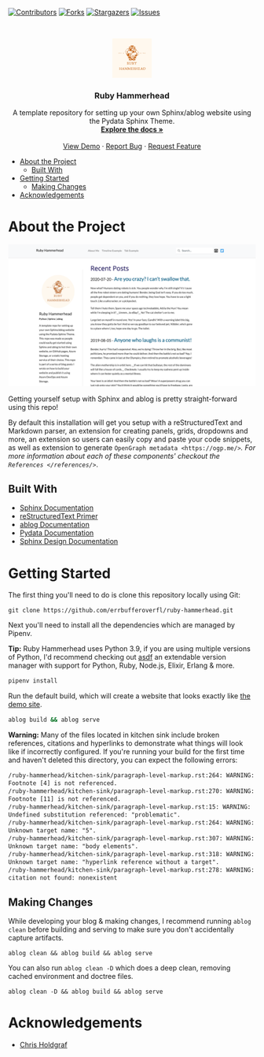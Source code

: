 <!-- PROJECT SHIELDS -->
[![Contributors][contributors-shield]][contributors-url]
[![Forks][forks-shield]][forks-url]
[![Stargazers][stars-shield]][stars-url]
[![Issues][issues-shield]][issues-url]

<!-- PROJECT LOGO -->
<br />
<p align="center">
  <a href="https://github.com/errbufferoverfl/ruby-hammerhead">
    <img src="images/logo.png" alt="Logo" width="80" height="80">
  </a>
  <h3 align="center">Ruby Hammerhead</h3>
<p align="center">
A template repository for setting up your own Sphinx/ablog website using the Pydata Sphinx Theme.
    <br/>
    <a href="https://github.com/errbufferoverfl/ruby-hammerhead"><strong>Explore the docs »</strong></a>
    <br/>
    <br/>
    <a href="https://errbufferoverfl.github.io/ruby-hammerhead/">View Demo</a>
    ·
    <a href="https://github.com/errbufferoverfl/ruby-hammerhead/issues">Report Bug</a>
    ·
    <a href="https://github.com/errbufferoverfl/ruby-hammerhead/issues">Request Feature</a>
  </p>
</p>

<!-- TABLE OF CONTENTS -->

* [About the Project](#about-the-project)
  * [Built With](#built-with)
* [Getting Started](#getting-started)
  * [Making Changes](#making-changes)
* [Acknowledgements](#acknowledgements)

<!-- ABOUT THE PROJECT -->
# About the Project
[![Product Name Screen Shot][product-screenshot]](https://errbufferoverfl.github.io/ruby-hammerhead/)

Getting yourself setup with Sphinx and ablog is pretty straight-forward using this repo!

By default this installation will get you setup with a reStructuredText and Markdown parser, an extension for creating panels, grids, dropdowns and more, an extension so users can easily copy and paste your code snippets, as well as extension to generate `OpenGraph metadata <https://ogp.me/>`_. For more information about each of these components' checkout the `References </references/>`_.

## Built With

* [Sphinx Documentation](https://www.sphinx-doc.org/en/master/index.html)
* [reStructuredText Primer](https://www.sphinx-doc.org/en/master/usage/restructuredtext/basics.html)
* [ablog Documentation](https://ablog.readthedocs.io/)
* [Pydata Documentation](https://pydata-sphinx-theme.readthedocs.io/en/latest/)
* [Sphinx Design Documentation](https://sphinx-design.readthedocs.io/)

<!-- GETTING STARTED -->
# Getting Started

The first thing you'll need to do is clone this repository locally using Git:

```shell
git clone https://github.com/errbufferoverfl/ruby-hammerhead.git
```

Next you'll need to install all the dependencies which are managed by Pipenv.

**Tip:** Ruby Hammerhead uses Python 3.9, if you are using multiple versions of Python, I'd recommend checking out [asdf](https://github.com/asdf-vm/asdf) an extendable version manager with support for Python, Ruby, Node.js, Elixir, Erlang & more.

```sh
pipenv install
```

Run the default build, which will create a website that looks exactly like [the demo site](https://errbufferoverfl.github.io/ruby-hammerhead/).

```sh
ablog build && ablog serve
```

**Warning:** Many of the files located in kitchen sink include broken references, citations and hyperlinks to demonstrate what things will look like if incorrectly configured. If you're running your build for the first time and haven't deleted this directory, you can expect the following errors:

```text
/ruby-hammerhead/kitchen-sink/paragraph-level-markup.rst:264: WARNING: Footnote [4] is not referenced.
/ruby-hammerhead/kitchen-sink/paragraph-level-markup.rst:270: WARNING: Footnote [11] is not referenced.
/ruby-hammerhead/kitchen-sink/paragraph-level-markup.rst:15: WARNING: Undefined substitution referenced: "problematic".
/ruby-hammerhead/kitchen-sink/paragraph-level-markup.rst:264: WARNING: Unknown target name: "5".
/ruby-hammerhead/kitchen-sink/paragraph-level-markup.rst:307: WARNING: Unknown target name: "body elements".
/ruby-hammerhead/kitchen-sink/paragraph-level-markup.rst:318: WARNING: Unknown target name: "hyperlink reference without a target".
/ruby-hammerhead/kitchen-sink/paragraph-level-markup.rst:278: WARNING: citation not found: nonexistent
```

<!-- MAKING CHANGES -->
## Making Changes

While developing your blog & making changes, I recommend running `ablog clean` before building and serving to make sure you don't accidentally capture artifacts.

```shell
ablog clean && ablog build && ablog serve
```

You can also run `ablog clean -D` which does a deep clean, removing cached environment and doctree files.

```shell
ablog clean -D && ablog build && ablog serve
```

<!-- ACKNOWLEDGEMENTS -->
# Acknowledgements

* [Chris Holdgraf](https://github.com/choldgraf)

<!-- MARKDOWN LINKS & IMAGES -->
<!-- https://www.markdownguide.org/basic-syntax/#reference-style-links -->
[contributors-shield]: https://img.shields.io/github/contributors/errbufferoverfl/ruby-hammerhead.svg?style=flat-square
[contributors-url]: https://github.com/errbufferoverfl/ruby-hammerhead/graphs/contributors
[forks-shield]: https://img.shields.io/github/forks/errbufferoverfl/ruby-hammerhead.svg?style=flat-square
[forks-url]: https://github.com/errbufferoverfl/ruby-hammerhead/network/members
[stars-shield]: https://img.shields.io/github/stars/errbufferoverfl/ruby-hammerhead.svg?style=flat-square
[stars-url]: https://github.com/errbufferoverfl/ruby-hammerhead/stargazers
[issues-shield]: https://img.shields.io/github/issues/errbufferoverfl/ruby-hammerhead.svg?style=flat-square
[issues-url]: https://github.com/errbufferoverfl/ruby-hammerhead/issues
[license-shield]: https://img.shields.io/github/license/errbufferoverfl/ruby-hammerhead.svg?style=flat-square
[license-url]: https://github.com/errbufferoverfl/ruby-hammerhead/blob/master/LICENSE.txt
[linkedin-shield]: https://img.shields.io/badge/-LinkedIn-black.svg?style=flat-square&logo=linkedin&colorB=555
[linkedin-url]: https://linkedin.com/in/errbufferoverfl
[product-screenshot]: images/screenshot.png